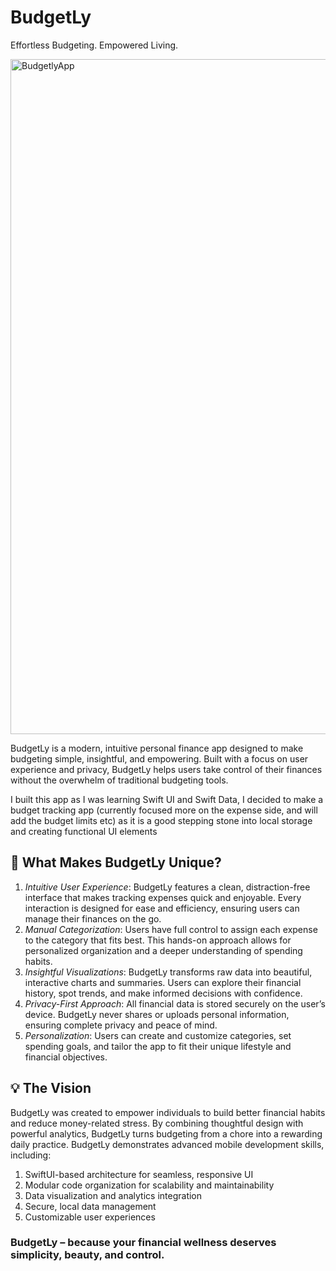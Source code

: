 # BudgetLy

Effortless Budgeting. Empowered Living.

<img width="1920" height="1080" alt="BudgetlyApp" src="https://github.com/user-attachments/assets/41566567-69fd-44bd-93ac-fc6738904d07" />



BudgetLy is a modern, intuitive personal finance app designed to make budgeting simple, insightful, and empowering. Built with a focus on user experience and privacy, BudgetLy helps users take control of their finances without the overwhelm of traditional budgeting tools.

I built this app as I was learning Swift UI and Swift Data, I decided to make a budget tracking app (currently focused more on the expense side, and will add the budget limits etc) as it is a good stepping stone into local storage and creating functional UI elements 

## 🌟 What Makes BudgetLy Unique?
1. _Intuitive User Experience_: BudgetLy features a clean, distraction-free interface that makes tracking expenses quick and enjoyable. Every interaction is designed for ease and efficiency, ensuring users can manage their finances on the go.
2. _Manual Categorization_: Users have full control to assign each expense to the category that fits best. This hands-on approach allows for personalized organization and a deeper understanding of spending habits.
3. _Insightful Visualizations_: BudgetLy transforms raw data into beautiful, interactive charts and summaries. Users can explore their financial history, spot trends, and make informed decisions with confidence.
4. _Privacy-First Approach_: All financial data is stored securely on the user’s device. BudgetLy never shares or uploads personal information, ensuring complete privacy and peace of mind.
5. _Personalization_: Users can create and customize categories, set spending goals, and tailor the app to fit their unique lifestyle and financial objectives.


## 💡 The Vision
BudgetLy was created to empower individuals to build better financial habits and reduce money-related stress. By combining thoughtful design with powerful analytics, BudgetLy turns budgeting from a chore into a rewarding daily practice.
BudgetLy demonstrates advanced mobile development skills, including:
1. SwiftUI-based architecture for seamless, responsive UI
2. Modular code organization for scalability and maintainability
3. Data visualization and analytics integration
4. Secure, local data management
5. Customizable user experiences

### BudgetLy – because your financial wellness deserves simplicity, beauty, and control.

